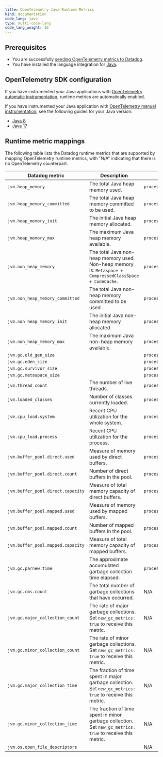 ```yaml
---
title: OpenTelemetry Java Runtime Metrics
kind: documentation
code_lang: java
type: multi-code-lang
code_lang_weight: 10
---
```


## Prerequisites

- You are successfully [sending OpenTelemetry metrics to Datadog][1].
- You have installed the language integration for [Java][2].

## OpenTelemetry SDK configuration

If you have instrumented your Java applications with [OpenTelemetry automatic instrumentation][3], runtime metrics are automatically enabled.

If you have instrumented your Java application with [OpenTelemetry manual instrumentation][4], see the following guides for your Java version:
- [Java 8][5]
- [Java 17][6]

## Runtime metric mappings

The following table lists the Datadog runtime metrics that are supported by mapping OpenTelemetry runtime metrics, with "N/A" indicating that there is no OpenTelemetry counterpart.

| Datadog metric | Description |  OpenTelemetry counterpart |
| --- | --- | --- |
| `jvm.heap_memory` | The total Java heap memory used. | `process.runtime.jvm.memory.usage` |
| `jvm.heap_memory_committed` | The total Java heap memory committed to be used. | `process.runtime.jvm.memory.committed` |
| `jvm.heap_memory_init` | The initial Java heap memory allocated. | `process.runtime.jvm.memory.init` |
| `jvm.heap_memory_max` | The maximum Java heap memory available. | `process.runtime.jvm.memory.limit` |
| `jvm.non_heap_memory` | The total Java non-heap memory used. Non-heap memory is: `Metaspace + CompressedClassSpace + CodeCache`. | `process.runtime.jvm.memory.usage` |
| `jvm.non_heap_memory_committed` | The total Java non-heap memory committed to be used. | `process.runtime.jvm.memory.committed` |
| `jvm.non_heap_memory_init` | The initial Java non-heap memory allocated. | `process.runtime.jvm.memory.init` |
| `jvm.non_heap_memory_max` | The maximum Java non-heap memory available. | `process.runtime.jvm.memory.limit` |
| `jvm.gc.old_gen_size` | | `process.runtime.jvm.memory.usage` |
| `jvm.gc.eden_size` | | `process.runtime.jvm.memory.usage` |
| `jvm.gc.survivor_size` | | `process.runtime.jvm.memory.usage` |
| `jvm.gc.metaspace_size` | | `process.runtime.jvm.memory.usage` |
| `jvm.thread_count` | The number of live threads. | `process.runtime.jvm.threads.count` |
| `jvm.loaded_classes` | Number of classes currently loaded. | `process.runtime.jvm.classes.loaded` |
| `jvm.cpu_load.system` | Recent CPU utilization for the whole system. | `process.runtime.jvm.system.cpu.utilization` |
| `jvm.cpu_load.process` | Recent CPU utilization for the process. | `process.runtime.jvm.cpu.utilization` |
| `jvm.buffer_pool.direct.used` | Measure of memory used by direct buffers. | `process.runtime.jvm.buffer.usage` |
| `jvm.buffer_pool.direct.count` | Number of direct buffers in the pool. | `process.runtime.jvm.buffer.count` |
| `jvm.buffer_pool.direct.capacity` | Measure of total memory capacity of direct buffers. | `process.runtime.jvm.buffer.limit` |
| `jvm.buffer_pool.mapped.used` | Measure of memory used by mapped buffers. | `process.runtime.jvm.buffer.usage` |
| `jvm.buffer_pool.mapped.count` | Number of mapped buffers in the pool. | `process.runtime.jvm.buffer.count` |
| `jvm.buffer_pool.mapped.capacity` | Measure of total memory capacity of mapped buffers. | `process.runtime.jvm.buffer.limit` |
| `jvm.gc.parnew.time` | The approximate accumulated garbage collection time elapsed. | `process.runtime.jvm.gc.duration` |
|	`jvm.gc.cms.count` | The total number of garbage collections that have occurred. | N/A |
|	`jvm.gc.major_collection_count` | The rate of major garbage collections. Set `new_gc_metrics: true` to receive this metric. | N/A |
|	`jvm.gc.minor_collection_count` | The rate of minor garbage collections. Set `new_gc_metrics: true` to receive this metric. | N/A |
|	`jvm.gc.major_collection_time` | The fraction of time spent in major garbage collection. Set `new_gc_metrics: true` to receive this metric. | N/A |
|	`jvm.gc.minor_collection_time` | The fraction of time spent in minor garbage collection. Set `new_gc_metrics: true` to receive this metric. | N/A |
|	`jvm.os.open_file_descriptors` | | N/A |


[1]: /opentelemetry/otel_metrics
[2]: https://app.datadoghq.com/integrations/java
[3]: https://opentelemetry.io/docs/instrumentation/java/automatic/
[4]: https://opentelemetry.io/docs/instrumentation/java/manual/
[5]: https://github.com/open-telemetry/opentelemetry-java-instrumentation/tree/main/instrumentation/runtime-telemetry/runtime-telemetry-java8/library
[6]: https://github.com/open-telemetry/opentelemetry-java-instrumentation/tree/main/instrumentation/runtime-telemetry/runtime-telemetry-java17/library
